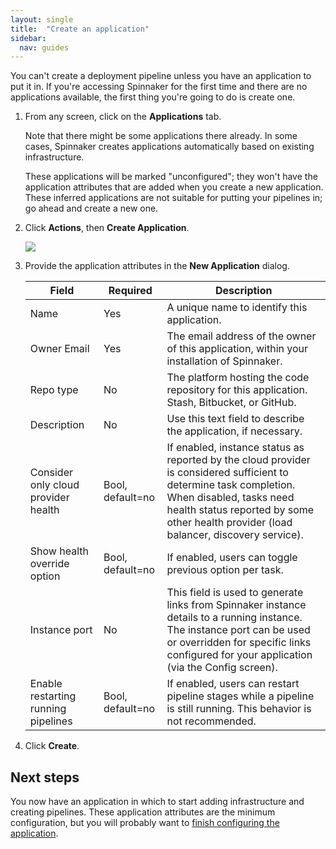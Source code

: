 ```yaml
---
layout: single
title:  "Create an application"
sidebar:
  nav: guides
---
```


You can't create a deployment pipeline unless you have an application to put it
in. If you're accessing Spinnaker for the first time and there are no
applications available, the first thing you're going to do is create one.

1. From any screen, click on the **Applications** tab.

   Note that there might be some applications there already. In some cases,
   Spinnaker creates applications automatically based on existing
   infrastructure.

   These applications will be marked "unconfigured"; they won't have the
   application attributes that are added when you create a new application.
   These inferred applications are not suitable for putting your pipelines in;
   go ahead and create a new one.

1. Click **Actions**, then **Create Application**.

   ![](/docs/v1/guides/user/applications/create_application.png)

1. Provide the application attributes in the **New Application** dialog.

   | Field | Required | Description |
   | --- | --- | --- |
   | Name  | Yes | A unique name to identify this application. |
   | Owner Email | Yes | The email address of the owner of this application, within your installation of Spinnaker. |
   | Repo type | No | The platform hosting the code repository for this application. Stash, Bitbucket, or GitHub. |
   | Description | No | Use this text field to describe the application, if necessary. |
   | Consider only cloud provider health | Bool, default=no | If enabled, instance status as reported by the cloud provider is considered sufficient to determine task completion. When disabled, tasks need health status reported by some other health provider (load balancer, discovery service).|
   | Show health override option | Bool, default=no | If enabled, users can toggle previous option per task. |
   | Instance port | No | This field is used to generate links from Spinnaker instance details to a running instance. The instance port can be used or overridden for specific links configured for your application (via the Config screen). |
   | Enable restarting running pipelines | Bool, default=no | If enabled, users can restart pipeline stages while a pipeline is still running. This behavior is not recommended. |

1. Click **Create**.

## Next steps

You now have an application in which to start adding infrastructure and creating
pipelines. These application attributes are the minimum configuration, but you
will probably want to [finish configuring the
application](/docs/v1/guides/user/applications/configure/).
